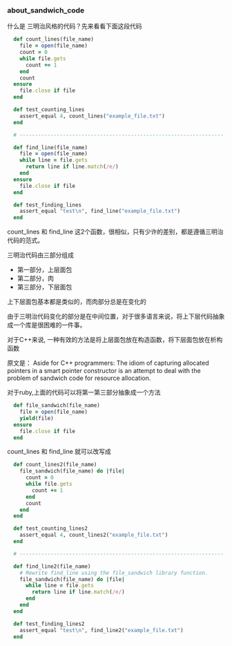 ###  about_sandwich_code

什么是 三明治风格的代码？先来看看下面这段代码

```ruby
  def count_lines(file_name)
    file = open(file_name)
    count = 0
    while file.gets
      count += 1
    end
    count
  ensure
    file.close if file
  end

  def test_counting_lines
    assert_equal 4, count_lines("example_file.txt")
  end

  # ------------------------------------------------------------------

  def find_line(file_name)
    file = open(file_name)
    while line = file.gets
      return line if line.match(/e/)
    end
  ensure
    file.close if file
  end

  def test_finding_lines
    assert_equal "test\n", find_line("example_file.txt")
  end
```

count_lines 和 find_line 这2个函数，很相似，只有少许的差别，都是遵循三明治代码的范式。

三明治代码由三部分组成

- 第一部分，上层面包
- 第二部分，肉
- 第三部分，下层面包

上下层面包基本都是类似的，而肉部分总是在变化的

由于三明治代码变化的部分是在中间位置，对于很多语言来说，将上下层代码抽象成一个库是很困难的一件事。

对于C++来说, 一种有效的方法是将上层面包放在构造函数，将下层面包放在析构函数

原文是： Aside for C++ programmers: The idiom of capturing allocated pointers in a smart pointer constructor is an attempt to deal with the problem of sandwich code for resource allocation.



对于ruby,上面的代码可以将第一第三部分抽象成一个方法

```ruby
  def file_sandwich(file_name)
    file = open(file_name)
    yield(file)
  ensure
    file.close if file
  end
```

count_lines 和 find_line 就可以改写成

```ruby
  def count_lines2(file_name)
    file_sandwich(file_name) do |file|
      count = 0
      while file.gets
        count += 1
      end
      count
    end
  end

  def test_counting_lines2
    assert_equal 4, count_lines2("example_file.txt")
  end

  # ------------------------------------------------------------------

  def find_line2(file_name)
    # Rewrite find_line using the file_sandwich library function.
    file_sandwich(file_name) do |file|
      while line = file.gets
        return line if line.match(/e/)
      end
    end
  end

  def test_finding_lines2
    assert_equal "test\n", find_line2("example_file.txt")
  end
```

